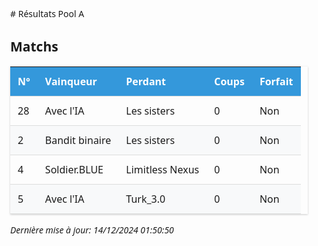<style>
    .tournament-results {
        font-family: 'Segoe UI', system-ui, sans-serif;
        max-width: 1200px;
        margin: 2em auto;
        padding: 0 1em;
    }
    .tournament-results table {
        width: 100%;
        border-collapse: collapse;
        margin: 1em 0;
        box-shadow: 0 1px 3px rgba(0,0,0,0.2);
    }
    .tournament-results th, 
    .tournament-results td {
        padding: 12px;
        text-align: left;
        border-bottom: 1px solid #ddd;
    }
    .tournament-results th {
        background: #3498db;
        color: white;
        font-weight: 600;
    }
    .tournament-results tr:nth-child(even) {
        background: #f8f9fa;
    }
    .tournament-results tr:hover {
        background: #f1f4f7;
    }
    </style>
<div class="tournament-results">
# Résultats Pool A

## Matchs

| N° | Vainqueur | Perdant | Coups | Forfait |
|---|-----------|----------|--------|---------|
| 28 | Avec l'IA | Les sisters | 0 | Non |
| 2 | Bandit binaire | Les sisters | 0 | Non |
| 4 | Soldier.BLUE | Limitless Nexus | 0 | Non |
| 5 | Avec l'IA | Turk_3.0 | 0 | Non |

_Dernière mise à jour: 14/12/2024 01:50:50_
</div>
